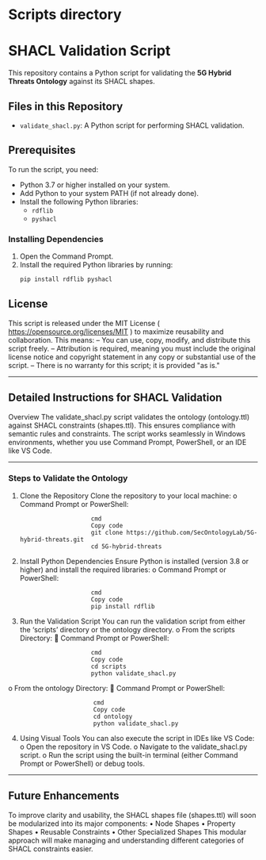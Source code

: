 #   Scripts directory

# SHACL Validation Script

This repository contains a Python script for validating the **5G Hybrid Threats Ontology** against its SHACL shapes.

## Files in this Repository
- `validate_shacl.py`: A Python script for performing SHACL validation.

## Prerequisites
To run the script, you need:
- Python 3.7 or higher installed on your system.
- Add Python to your system PATH (if not already done).
- Install the following Python libraries:
  - `rdflib`
  - `pyshacl`

### Installing Dependencies
1. Open the Command Prompt.
2. Install the required Python libraries by running:
   ```cmd
   pip install rdflib pyshacl

## License
This script is released under the MIT License (  https://opensource.org/licenses/MIT ) to maximize reusability and collaboration. This means:
–	You can use, copy, modify, and distribute this script freely.
–	Attribution is required, meaning you must include the original license notice and copyright statement in any copy or substantial use of the script.
–	There is no warranty for this script; it is provided "as is."

***
## Detailed Instructions for SHACL Validation
Overview
The validate_shacl.py script validates the ontology (ontology.ttl) against SHACL constraints (shapes.ttl). This ensures compliance with semantic rules and constraints. The script works seamlessly in Windows environments, whether you use Command Prompt, PowerShell, or an IDE like VS Code.
________________________________________
### Steps to Validate the Ontology

1.	Clone the Repository Clone the repository to your local machine:
o	Command Prompt or PowerShell:

                            cmd
                            Copy code
                            git clone https://github.com/SecOntologyLab/5G-hybrid-threats.git
                            cd 5G-hybrid-threats

2.	Install Python Dependencies Ensure Python is installed (version 3.8 or higher) and install the required libraries:
o	Command Prompt or PowerShell:

                            cmd
                            Copy code
                            pip install rdflib

3.	Run the Validation Script You can run the validation script from either the ‘scripts’ directory or the ontology directory.
o	From the scripts Directory:
	Command Prompt or PowerShell:

                            cmd
                            Copy code
                            cd scripts
                            python validate_shacl.py

o	From the ontology Directory:
	Command Prompt or PowerShell:

                            cmd
                            Copy code
                            cd ontology
                            python validate_shacl.py

4.	Using Visual Tools You can also execute the script in IDEs like VS Code:
o	Open the repository in VS Code.
o	Navigate to the validate_shacl.py script.
o	Run the script using the built-in terminal (either Command Prompt or PowerShell) or debug tools.
________________________________________
## Future Enhancements
To improve clarity and usability, the SHACL shapes file (shapes.ttl) will soon be modularized into its major components:
•	Node Shapes
•	Property Shapes
•	Reusable Constraints
•	Other Specialized Shapes
This modular approach will make managing and understanding different categories of SHACL constraints easier.

